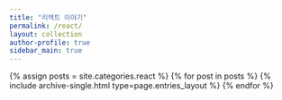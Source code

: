 ```yaml
---
title: "리액트 이야기"
permalink: /react/
layout: collection
author-profile: true
sidebar_main: true
---
```


{% assign posts = site.categories.react %}
{% for post in posts %} {% include archive-single.html type=page.entries_layout %} {% endfor %}
